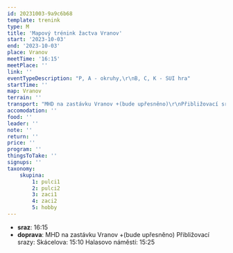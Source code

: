 ```yaml
---
id: 20231003-9a9c6b68
template: trenink
type: M
title: 'Mapový trénink žactva Vranov'
start: '2023-10-03'
end: '2023-10-03'
place: Vranov
meetTime: '16:15'
meetPlace: ''
link: ''
eventTypeDescription: "P, A - okruhy,\r\nB, C, K - SUI hra"
startTime: ''
map: Vranov
terrain: ''
transport: "MHD na zastávku Vranov +(bude upřesněno)\r\nPřibližovací srazy:\r\nSkácelova: 15:10\r\nHalasovo náměstí: 15:25"
accomodation: ''
food: ''
leader: ''
note: ''
return: ''
price: ''
program: ''
thingsToTake: ''
signups: ''
taxonomy:
    skupina:
        1: pulci1
        2: pulci2
        3: zaci1
        4: zaci2
        5: hobby
---
```


* **sraz**: 16:15
* **doprava**: MHD na zastávku Vranov +(bude upřesněno)
Přibližovací srazy:
Skácelova: 15:10
Halasovo náměstí: 15:25
